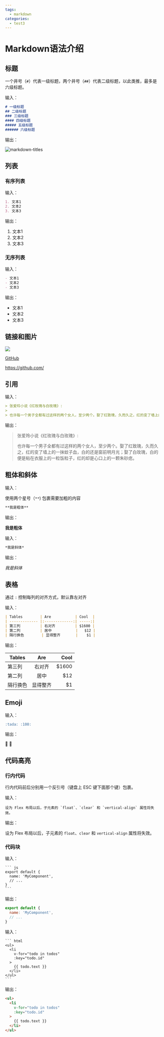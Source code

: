 ```yaml
---
tags:
  - markdown
categories: 
  - test3
---
```


# Markdown语法介绍

## 标题

一个井号（`#`）代表一级标题，两个井号（`##`）代表二级标题，以此类推，最多是六级标题。

输入：

```markdown
# 一级标题
## 二级标题
### 三级标题
#### 四级标题
##### 五级标题
###### 六级标题
```

输出：

![markdown-titles](https://gitee.com/wencaizhang_admin/images/raw/master/markdown-titles.png)

## 列表

### 有序列表

输入：

```markdown
1. 文本1
2. 文本2
3. 文本3
```

输出：

1. 文本1
2. 文本2
3. 文本3

### 无序列表

输入：

```markdown
- 文本1
- 文本2
- 文本3
```

输出：

- 文本1
- 文本2
- 文本3

## 链接和图片

![](https://gitee.com/wencaizhang_admin/images/raw/master/avatar.png)

[GitHub](https://github.com/)

<https://github.com/>

## 引用

输入：

```markdown
> 张爱玲小说《红玫瑰与白玫瑰》:
> 
> 也许每一个男子全都有过这样的两个女人，至少两个。娶了红致瑰，久而久之，红的变了墙上的一抹蚊子血，白的还是窗前明月光；娶了白玫瑰，白的便是粘在衣服上的一粒饭粒子，红的却是心口上的一颗朱砂痣。
```

输出：

> 张爱玲小说《红玫瑰与白玫瑰》:
> 
> 也许每一个男子全都有过这样的两个女人，至少两个。娶了红致瑰，久而久之，红的变了墙上的一抹蚊子血，白的还是窗前明月光；娶了白玫瑰，白的便是粘在衣服上的一粒饭粒子，红的却是心口上的一颗朱砂痣。


## 粗体和斜体

输入：

使用两个星号（`**`) 包裹需要加粗的内容

```markdown
**我是粗体**
```

输出：

**我是粗体**

输入：

```markdown
*我是斜体*
```

输出：

*我是斜体*


## 表格

通过 `:` 控制每列的对齐方式，默认靠左对齐

输入：

```md
| Tables        | Are           | Cool  |
| ------------- |:-------------:| -----:|
| 第三列         | 右对齐         | $1600 |
| 第二列         | 居中           |   $12 |
| 隔行换色        | 显得整齐       |    $1 |
```

输出：

| Tables        | Are           | Cool  |
| ------------- |:-------------:| -----:|
| 第三列         | 右对齐         | $1600 |
| 第二列         | 居中           |   $12 |
| 隔行换色        | 显得整齐       |    $1 |

## Emoji

输入：

```md
:tada: :100:
```

输出：

:tada: :100:

## 代码高亮

### 行内代码

行内代码前后分别用一个反引号（键盘上 ESC 键下面那个键）包裹。

输入：

```
设为 Flex 布局以后，子元素的 `float`、`clear` 和 `vertical-align` 属性将失效。
```

输出：

设为 Flex 布局以后，子元素的 `float`、`clear` 和 `vertical-align` 属性将失效。

### 代码块

输入：

````
``` js
export default {
  name: 'MyComponent',
  // ...
}
```
````


输出：

```js
export default {
  name: 'MyComponent',
  // ...
}
```

输入：

````
``` html
<ul>
  <li
    v-for="todo in todos"
    :key="todo.id"
  >
    {{ todo.text }}
  </li>
</ul>
```
````

输出：

``` html
<ul>
  <li
    v-for="todo in todos"
    :key="todo.id"
  >
    {{ todo.text }}
  </li>
</ul>
```